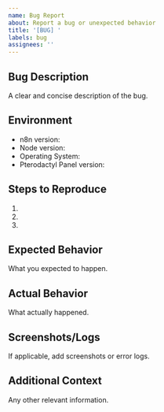 ```yaml
---
name: Bug Report
about: Report a bug or unexpected behavior
title: '[BUG] '
labels: bug
assignees: ''
---
```


## Bug Description

A clear and concise description of the bug.

## Environment

- n8n version:
- Node version:
- Operating System:
- Pterodactyl Panel version:

## Steps to Reproduce

1.
2.
3.

## Expected Behavior

What you expected to happen.

## Actual Behavior

What actually happened.

## Screenshots/Logs

If applicable, add screenshots or error logs.

## Additional Context

Any other relevant information.
